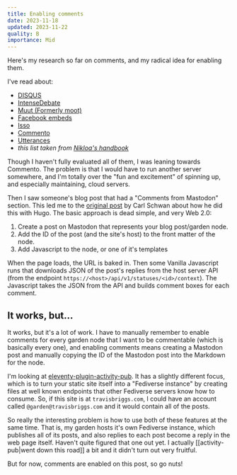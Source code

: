 ```yaml
---
title: Enabling comments
date: 2023-11-18
updated: 2023-11-22
quality: B
importance: Mid
---
```


Here's my research so far on comments, and my radical idea for enabling them.

I've read about:

- [DISQUS](https://disqus.com/)
- [IntenseDebate](https://www.intensedebate.com/)
- [Muut (Formerly moot)](https://muut.com/)
- [Facebook embeds](https://facebook.com/)
- [Isso](https://posativ.org/isso/)
- [Commento](https://github.com/adtac/commento)
- [Utterances](https://utteranc.es/)
- _this list taken from [Nikloa's handbook](https://getnikola.com/handbook.html#comments)_

Though I haven't fully evaluated all of them, I was leaning towards Commento. The problem is that I would have to run another server somewhere, and I'm totally over the "fun and excitement" of spinning up, and especially maintaining, cloud servers.

Then I saw someone's blog post that had a "Comments from Mastodon" section. This led me to the [original post](https://carlschwan.eu/2020/12/29/adding-comments-to-your-static-blog-with-mastodon/) by Carl Schwan about how he did this with Hugo. The basic approach is dead simple, and very Web 2.0:

1. Create a post on Mastodon that represents your blog post/garden node.
1. Add the ID of the post (and the site's host) to the front matter of the node.
1. Add Javascript to the node, or one of it's templates

When the page loads, the URL is baked in. Then some Vanilla Javascript runs that downloads JSON of the post's replies from the host server API (from the endpoint `https://<host>/api/v1/statuses/<id>/context`). The Javascript takes the JSON from the API and builds comment boxes for each comment.

## It works, but...

It works, but it's a lot of work. I have to manually remember to enable comments for every garden node that I want to be commentable (which is basically every one), and enabling comments means creating a Mastodon post and manually copying the ID of the Mastodon post into the Markdown for the node.

I'm looking at [eleventy-plugin-activity-pub](https://github.com/LewisDaleUK/eleventy-plugin-activity-pub/tree/main). It has a slightly different focus, which is to turn your static site itself into a "Fediverse instance" by creating files at well known endpoints that other Fediverse servers know how to consume. So, if this site is at `travisbriggs.com`, I could have an account called `@garden@travisbriggs.com` and it would contain all of the posts.

So really the interesting problem is how to use both of these features at the same time. That is, my garden hosts it's own Fediverse instance, which publishes all of its posts, and also replies to each post become a reply in the web page itself. Haven't quite figured that one out yet. I actually [[activity-pub|went down this road]] a bit and it didn't turn out very fruitful.

But for now, comments are enabled on this post, so go nuts!
